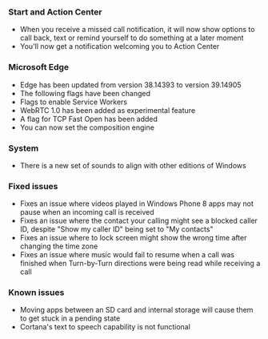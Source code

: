 ### Start and Action Center
- When you receive a missed call notification, it will now show options to call back, text or remind yourself to do something at a later moment
- You'll now get a notification welcoming you to Action Center

### Microsoft Edge
- Edge has been updated from version 38.14393 to version 39.14905
- The following flags have been changed
 - Flags to enable Service Workers
 - WebRTC 1.0 has been added as experimental feature
 - A flag for TCP Fast Open has been added
 - You can now set the composition engine

### System
- There is a new set of sounds to align with other editions of Windows

### Fixed issues
- Fixes an issue where videos played in Windows Phone 8 apps may not pause when an incoming call is received
- Fixes an issue where the contact your calling might see a blocked caller ID, despite "Show my caller ID" being set to "My contacts"
- Fixes an issue where to lock screen might show the wrong time after changing the time zone
- Fixes an issue where music would fail to resume when a call was finished when Turn-by-Turn directions were being read while receiving a call

### Known issues
- Moving apps between an SD card and internal storage will cause them to get stuck in a pending state
- Cortana's text to speech capability is not functional